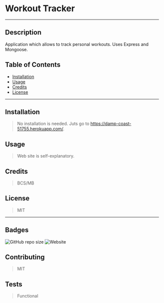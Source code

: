 

  # Workout Tracker

  ---

  ## Description
  Application which allows to track personal workouts. Uses Express and Mongoose.

  ## Table of Contents
  * [Installation](#installation)
  * [Usage](#usage)
  * [Credits](#credits)
  * [License](#license)   

  ---

  ## Installation
  >No installation is needed. Juts go to https://damp-coast-51755.herokuapp.com/.




  ## Usage
  >Web site is self-explanatory.


  ## Credits
  >BCS/MB

  ## License
  >MIT

  ---

  ## Badges
   ![GitHub repo size](https://img.shields.io/github/repo-size/borucltd/workout-tracker?style=undefined)  ![Website](https://img.shields.io/website?down_color=red&down_message=offline&up_color=green&up_message=online&url=https%3A%2F%2Fhttps://damp-coast-51755.herokuapp.com/) 

  ## Contributing
  >MIT

  ## Tests
  >Functional

